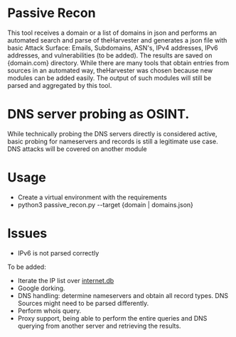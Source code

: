 # Passive Recon

This tool receives a domain or a list of domains in json and performs an automated search and parse of theHarvester and generates a json file with basic Attack Surface: Emails, Subdomains, ASN's, IPv4 addresses, IPv6 addresses, and vulnerabilities (to be added). 
The results are saved on {domain.com} directory. 
While there are many tools that obtain entries from sources in an automated way, theHarvester was chosen because new modules can be added easily. The output of such modules will still be parsed and aggregated by this tool.  

# DNS server probing as OSINT. 

While technically probing the DNS servers directly is considered active, basic probing for nameservers and records is still a legitimate use case. 
DNS attacks will be covered on another module

# Usage 

- Create a virtual environment with the requirements 
- python3 passive_recon.py --target {domain | domains.json}

# Issues 

- IPv6 is not parsed correctly


To be added:
- Iterate the IP list over [internet.db ](https://internetdb.shodan.io)
- Google dorking.
- DNS handling: determine nameservers and obtain all record types. DNS Sources might need to be parsed differently.     
- Perform whois query. 
- Proxy support, being able to perform the entire queries and DNS querying from another server and retrieving the results. 